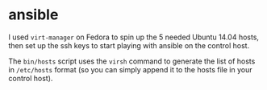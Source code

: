 # ansible

I used `virt-manager` on Fedora to spin up the 5 needed Ubuntu 14.04
hosts, then set up the ssh keys to start playing with ansible on the
control host.

The `bin/hosts` script uses the `virsh` command to generate the list
of hosts in `/etc/hosts` format (so you can simply append it to the
hosts file in your control host).

